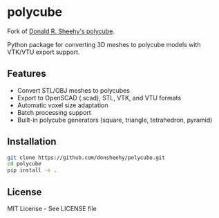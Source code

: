 # polycube

Fork of [Donald R. Sheehy's polycube](https://github.com/donsheehy/polycube).

Python package for converting 3D meshes to polycube models with VTK/VTU export support.

## Features

- Convert STL/OBJ meshes to polycubes
- Export to OpenSCAD (.scad), STL, VTK, and VTU formats
- Automatic voxel size adaptation
- Batch processing support
- Built-in polycube generators (square, triangle, tetrahedron, pyramid)

## Installation

```bash
git clone https://github.com/donsheehy/polycube.git
cd polycube
pip install -e .
```

## License

MIT License - See LICENSE file
